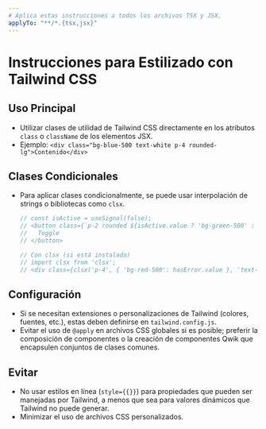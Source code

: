 ```yaml
---
# Aplica estas instrucciones a todos los archivos TSX y JSX.
applyTo: "**/*.{tsx,jsx}"
---
```

# Instrucciones para Estilizado con Tailwind CSS

## Uso Principal
- Utilizar clases de utilidad de Tailwind CSS directamente en los atributos `class` o `className` de los elementos JSX.
- Ejemplo: `<div class="bg-blue-500 text-white p-4 rounded-lg">Contenido</div>`

## Clases Condicionales
- Para aplicar clases condicionalmente, se puede usar interpolación de strings o bibliotecas como `clsx`.
  ```typescript
  // const isActive = useSignal(false);
  // <button class={`p-2 rounded ${isActive.value ? 'bg-green-500' : 'bg-gray-300'}`}>
  //   Toggle
  // </button>

  // Con clsx (si está instalado)
  // import clsx from 'clsx';
  // <div class={clsx('p-4', { 'bg-red-500': hasError.value }, 'text-white')}>...</div>
  ```

## Configuración
- Si se necesitan extensiones o personalizaciones de Tailwind (colores, fuentes, etc.), estas deben definirse en `tailwind.config.js`.
- Evitar el uso de `@apply` en archivos CSS globales si es posible; preferir la composición de componentes o la creación de componentes Qwik que encapsulen conjuntos de clases comunes.

## Evitar
- No usar estilos en línea (`style={{}}`) para propiedades que pueden ser manejadas por Tailwind, a menos que sea para valores dinámicos que Tailwind no puede generar.
- Minimizar el uso de archivos CSS personalizados.